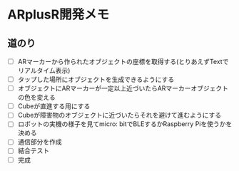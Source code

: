 # ARplusR開発メモ

## 道のり

- [ ] ARマーカーから作られたオブジェクトの座標を取得する(とりあえずTextでリアルタイム表示)
- [ ] タップした場所にオブジェクトを生成できるようにする
- [ ] オブジェクトにARマーカーが一定以上近づいたらARマーカーオブジェクトの色を変える
- [ ] Cubeが直進する用にする
- [ ] Cubeが障害物のオブジェクトに近づいたらそれを避けて進むようにする
- [ ] ロボットの実機の様子を見てmicro: bitでBLEするかRaspberry Piを使うかを決める
- [ ] 通信部分を作成
- [ ] 結合テスト
- [ ] 完成
